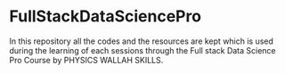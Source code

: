# FullStackDataSciencePro
In this repository all the codes and the resources are kept which is used during the learning of each sessions through the Full stack Data Science Pro Course by PHYSICS WALLAH SKILLS.
